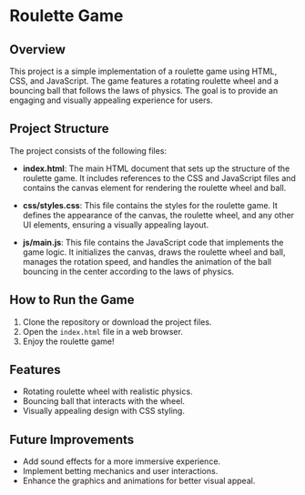 # Roulette Game

## Overview
This project is a simple implementation of a roulette game using HTML, CSS, and JavaScript. The game features a rotating roulette wheel and a bouncing ball that follows the laws of physics. The goal is to provide an engaging and visually appealing experience for users.

## Project Structure
The project consists of the following files:

- **index.html**: The main HTML document that sets up the structure of the roulette game. It includes references to the CSS and JavaScript files and contains the canvas element for rendering the roulette wheel and ball.

- **css/styles.css**: This file contains the styles for the roulette game. It defines the appearance of the canvas, the roulette wheel, and any other UI elements, ensuring a visually appealing layout.

- **js/main.js**: This file contains the JavaScript code that implements the game logic. It initializes the canvas, draws the roulette wheel and ball, manages the rotation speed, and handles the animation of the ball bouncing in the center according to the laws of physics.

## How to Run the Game
1. Clone the repository or download the project files.
2. Open the `index.html` file in a web browser.
3. Enjoy the roulette game!

## Features
- Rotating roulette wheel with realistic physics.
- Bouncing ball that interacts with the wheel.
- Visually appealing design with CSS styling.

## Future Improvements
- Add sound effects for a more immersive experience.
- Implement betting mechanics and user interactions.
- Enhance the graphics and animations for better visual appeal.